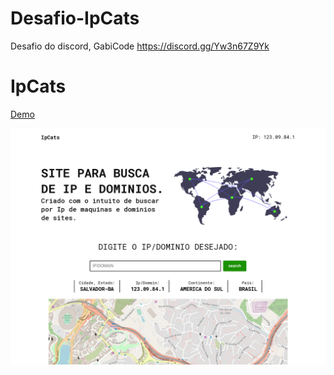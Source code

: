 # Desafio-IpCats
Desafio do discord, GabiCode https://discord.gg/Yw3n67Z9Yk

# IpCats

<a href="https://upbeat-mclean-4f19c4.netlify.app//">
      Demo
    </a>

<p align="center">
  <img src="/print.png" title="Print">
</p>
